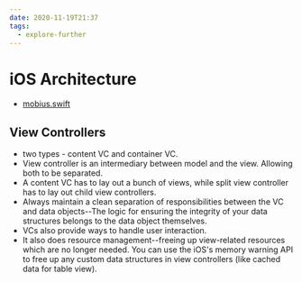 ```yaml
---
date: 2020-11-19T21:37
tags: 
  - explore-further
---
```


# iOS Architecture

- [mobius.swift](mobi)



## View Controllers
- two types - content VC and container VC.
- View controller is an intermediary between model and the view. Allowing both to be separated.
- A content VC has to lay out a bunch of views, while split view controller has to lay out child view controllers.
- Always maintain a clean separation of responsibilities between the VC and data objects--The logic for ensuring the integrity of your data structures belongs to the data object themselves.
- VCs also provide ways to handle user interaction.
- It also does resource management--freeing up view-related resources which are no longer needed. You can use the iOS's memory warning API to free up any custom data structures in view controllers (like cached data for table view).
